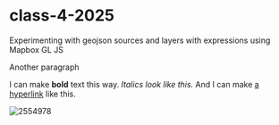 # class-4-2025

Experimenting with geojson sources and layers with expressions using Mapbox GL JS

Another paragraph

I can make **bold** text this way.  _Italics look like this._ And I can make [a hyperlink](https://nyu.edu) like this.

 
![2554978](https://github.com/user-attachments/assets/9a1c8ca1-ddb9-488f-a6bc-c535761cac53)
